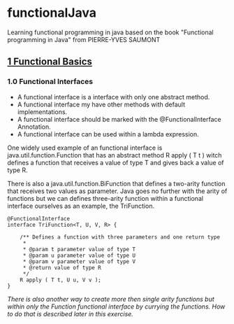 # functionalJava

Learning functional programming in java based on the book "Functional programming in Java" from PIERRE-YVES SAUMONT


## [1 Functional Basics](https://github.com/AndreasHefti/functionalJava/blob/master/src/test/java/com/andreashefti/exercise/_1_BasicFunctional.java)
### 1.0 Functional Interfaces

* A functional interface is a interface with only one abstract method.
* A functional interface my have other methods with default implementations.
* A functional interface should be marked with the @FunctionalInterface Annotation.
* A functional interface can be used within a lambda expression.
 
One widely used example of an functional interface is java.util.function.Function that has an abstract method
R apply ( T t ) witch defines a function that receives a value of type T and gives back a value of type R.

There is also a java.util.function.BiFunction that defines a two-arity function that receives two values as parameter.
Java goes no further with the arity of functions but we can defines three-arity function within a functional interface
ourselves as an example, the TriFunction.


    @FunctionalInterface
    interface TriFunction<T, U, V, R> {
    
        /** Defines a function with three parameters and one return type
         *
         * @param t parameter value of type T
         * @param u parameter value of type U
         * @param v parameter value of type V
         * @return value of type R
         */
        R apply ( T t, U u, V v );
    }


_There is also another way to create more then single arity functions but within only the Function functional interface
by currying the functions. How to do that is described later in this exercise._


